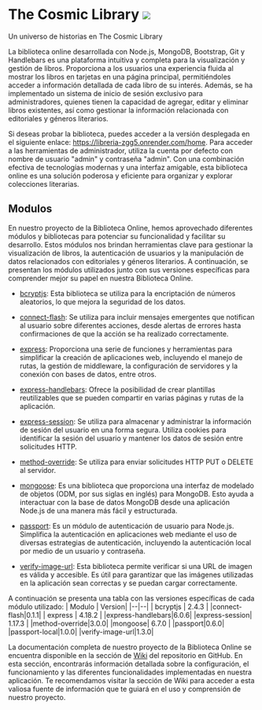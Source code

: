 # The Cosmic Library ![](https://media.discordapp.net/attachments/908798431064109098/1106227725141807176/image.png?width=412&height=385)
Un universo de historias en The Cosmic Library

La biblioteca online desarrollada con Node.js, MongoDB, Bootstrap, Git y Handlebars es una plataforma intuitiva y completa para la visualización y gestión de libros. Proporciona a los usuarios una experiencia fluida al mostrar los libros en tarjetas en una página principal, permitiéndoles acceder a información detallada de cada libro de su interés. Además, se ha implementado un sistema de inicio de sesión exclusivo para administradores, quienes tienen la capacidad de agregar, editar y eliminar libros existentes, así como gestionar la información relacionada con editoriales y géneros literarios. 

Si deseas probar la biblioteca, puedes acceder a la versión desplegada en el siguiente enlace: https://libreria-zgg5.onrender.com/home. Para acceder a las herramientas de administrador, utiliza la cuenta por defecto con nombre de usuario "admin" y contraseña "admin". Con una combinación efectiva de tecnologías modernas y una interfaz amigable, esta biblioteca online es una solución poderosa y eficiente para organizar y explorar colecciones literarias.


## Modulos
En nuestro proyecto de la Biblioteca Online, hemos aprovechado diferentes módulos y bibliotecas para potenciar su funcionalidad y facilitar su desarrollo. Estos módulos nos brindan herramientas clave para gestionar la visualización de libros, la autenticación de usuarios y la manipulación de datos relacionados con editoriales y géneros literarios. A continuación, se presentan los módulos utilizados junto con sus versiones específicas para comprender mejor su papel en nuestra Biblioteca Online.

   - [bcryptjs](https://www.npmjs.com/package/bcrypt): Esta biblioteca se utiliza para la encriptación de números aleatorios, lo que mejora la seguridad de los datos.
    
- [connect-flash](https://www.npmjs.com/package/connect-flash): Se utiliza para incluir mensajes emergentes que notifican al usuario sobre diferentes acciones, desde alertas de errores hasta confirmaciones de que la acción se ha realizado correctamente.
    
- [express](https://www.npmjs.com/package/express): Proporciona una serie de funciones y herramientas para simplificar la creación de aplicaciones web, incluyendo el manejo de rutas, la gestión de middleware, la configuración de servidores y la conexión con bases de datos, entre otros.
    
- [express-handlebars](https://www.npmjs.com/package/express-handlebars): Ofrece la posibilidad de crear plantillas reutilizables que se pueden compartir en varias páginas y rutas de la aplicación.
    
- [express-session](https://www.npmjs.com/package/express-session): Se utiliza para almacenar y administrar la información de sesión del usuario en una forma segura. Utiliza cookies para identificar la sesión del usuario y mantener los datos de sesión entre solicitudes HTTP.
    
- [method-override](https://www.npmjs.com/package/method-override): Se utiliza para enviar solicitudes HTTP PUT o DELETE al servidor.
    
- [mongoose](https://www.npmjs.com/package/mongoose): Es una biblioteca que proporciona una interfaz de modelado de objetos (ODM, por sus siglas en inglés) para MongoDB. Esto ayuda a interactuar con la base de datos MongoDB desde una aplicación Node.js de una manera más fácil y estructurada.
    
- [passport](https://www.npmjs.com/package/passport): Es un módulo de autenticación de usuario para Node.js. Simplifica la autenticación en aplicaciones web mediante el uso de diversas estrategias de autenticación, incluyendo la autenticación local por medio de un usuario y contraseña.

- [verify-image-url](https://www.npmjs.com/package/verify-image-url): Esta biblioteca permite verificar si una URL de imagen es válida y accesible. Es útil para garantizar que las imágenes utilizadas en la aplicación sean correctas y se puedan cargar correctamente.

A continuación se presenta una tabla con las versiones específicas de cada módulo utilizado:
|  Modulo |  Version|
|--|--|
| bcryptjs | 2.4.3 |
|connect-flash|0.1.1|
| express | 4.18.2 |
|express-handlebars|6.0.6|
|express-session| 1.17.3 |
|method-override|3.0.0|
|mongoose| 6.7.0 |
|passport|0.6.0|
|passport-local|1.0.0|
|verify-image-url|1.3.0|


La documentación completa de nuestro proyecto de la Biblioteca Online se encuentra disponible en la sección de [Wiki](https://github.com/1INTERWEB9/LIbraryWEB/wiki) del repositorio en GitHub. En esta sección, encontrarás información detallada sobre la configuración, el funcionamiento y las diferentes funcionalidades implementadas en nuestra aplicación. Te recomendamos visitar la sección de Wiki para acceder a esta valiosa fuente de información que te guiará en el uso y comprensión de nuestro proyecto.





